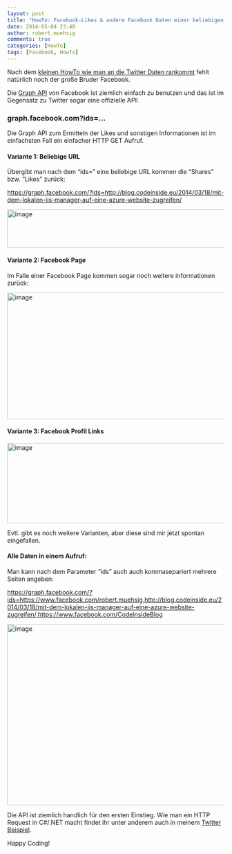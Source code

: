 ```yaml
---
layout: post
title: "HowTo: Facebook-Likes & andere Facebook Daten einer beliebigen URL ermitteln"
date: 2014-05-04 23:48
author: robert.muehsig
comments: true
categories: [HowTo]
tags: [Facebook, HowTo]
---
```

<p>Nach dem <a href="http://blog.codeinside.eu/2014/04/29/howto-retweet-zhler-einer-beliebigen-url-ermitteln/">kleinen HowTo wie man an die Twitter Daten rankommt</a> fehlt natürlich noch der große Bruder Facebook.</p> <p>Die <a href="https://developers.facebook.com/docs/graph-api">Graph API</a> von Facebook ist ziemlich einfach zu benutzen und das ist im Gegensatz zu Twitter sogar eine offizielle API:</p> <h3><strong>graph.facebook.com?ids=…</strong></h3> <p>Die Graph API zum Ermitteln der Likes und sonstigen Informationen ist im einfachsten Fall ein einfacher HTTP GET Aufruf.</p> <h4>Variante 1: Beliebige URL</h4> <p>Übergibt man nach dem “ids=” eine beliebige URL kommen die “Shares” bzw. “Likes” zurück:</p> <p><a title="https://graph.facebook.com/?ids=http://blog.codeinside.eu/2014/03/18/mit-dem-lokalen-iis-manager-auf-eine-azure-website-zugreifen/" href="https://graph.facebook.com/?ids=http://blog.codeinside.eu/2014/03/18/mit-dem-lokalen-iis-manager-auf-eine-azure-website-zugreifen/">https://graph.facebook.com/?ids=http://blog.codeinside.eu/2014/03/18/mit-dem-lokalen-iis-manager-auf-eine-azure-website-zugreifen/</a></p> <p><a href="{{BASE_PATH}}/assets/wp-images/image2017.png"><img title="image" style="border-top: 0px; border-right: 0px; border-bottom: 0px; border-left: 0px; display: inline" border="0" alt="image" src="{{BASE_PATH}}/assets/wp-images/image_thumb1153.png" width="570" height="88"></a> </p> <h4>Variante 2: Facebook Page</h4> <p>Im Falle einer Facebook Page kommen sogar noch weitere informationen zurück:</p> <p><a href="{{BASE_PATH}}/assets/wp-images/image2018.png"><img title="image" style="border-top: 0px; border-right: 0px; border-bottom: 0px; border-left: 0px; display: inline" border="0" alt="image" src="{{BASE_PATH}}/assets/wp-images/image_thumb1154.png" width="570" height="292"></a> </p> <h4>Variante 3: Facebook Profil Links</h4> <p><a href="{{BASE_PATH}}/assets/wp-images/image2019.png"><img title="image" style="border-top: 0px; border-right: 0px; border-bottom: 0px; border-left: 0px; display: inline" border="0" alt="image" src="{{BASE_PATH}}/assets/wp-images/image_thumb1155.png" width="570" height="185"></a> </p> <p>Evtl. gibt es noch weitere Varianten, aber diese sind mir jetzt spontan eingefallen.</p> <h4>Alle Daten in einem Aufruf:</h4> <p>Man kann nach dem Parameter “ids” auch auch kommasepariert mehrere Seiten angeben:</p> <p><a title="https://graph.facebook.com/?ids=https://www.facebook.com/robert.muehsig,http://blog.codeinside.eu/2014/03/18/mit-dem-lokalen-iis-manager-auf-eine-azure-website-zugreifen/,https://www.facebook.com/CodeInsideBlog" href="https://graph.facebook.com/?ids=https://www.facebook.com/robert.muehsig,http://blog.codeinside.eu/2014/03/18/mit-dem-lokalen-iis-manager-auf-eine-azure-website-zugreifen/,https://www.facebook.com/CodeInsideBlog">https://graph.facebook.com/?ids=https://www.facebook.com/robert.muehsig,http://blog.codeinside.eu/2014/03/18/mit-dem-lokalen-iis-manager-auf-eine-azure-website-zugreifen/,https://www.facebook.com/CodeInsideBlog</a></p> <p><a href="{{BASE_PATH}}/assets/wp-images/image2020.png"><img title="image" style="border-top: 0px; border-right: 0px; border-bottom: 0px; border-left: 0px; display: inline" border="0" alt="image" src="{{BASE_PATH}}/assets/wp-images/image_thumb1156.png" width="570" height="418"></a> </p> <p>Die API ist ziemlich handlich für den ersten Einstieg. Wie man ein HTTP Request in C#/.NET macht findet ihr unter anderem auch in meinem <a href="http://blog.codeinside.eu/2014/04/29/howto-retweet-zhler-einer-beliebigen-url-ermitteln/">Twitter Beispiel</a>.</p> <p>Happy Coding!</p>
